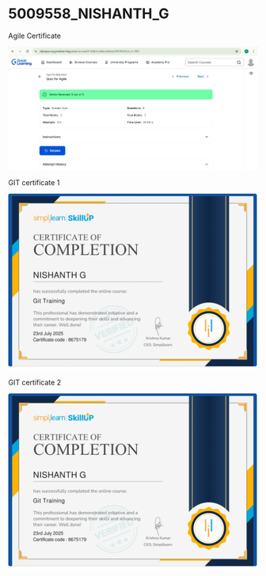 # 5009558_NISHANTH_G

Agile Certificate

![Agile certificate](SDLC/Agile_certificate.png)

GIT certificate 1

![Simplelearn certifiacte](GIT/GIT-1.png)

GIT certificate 2

![Git_Basics](GIT/GIT-1.png)